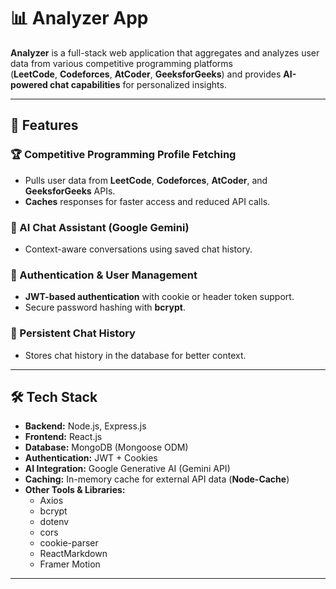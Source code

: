 # 📊 Analyzer App  

**Analyzer** is a full-stack web application that aggregates and analyzes user data from various competitive programming platforms  
(**LeetCode**, **Codeforces**, **AtCoder**, **GeeksforGeeks**) and provides **AI-powered chat capabilities** for personalized insights.  

---

## 🚀 Features  

### 🏆 Competitive Programming Profile Fetching  
- Pulls user data from **LeetCode**, **Codeforces**, **AtCoder**, and **GeeksforGeeks** APIs.  
- **Caches** responses for faster access and reduced API calls.  

### 🤖 AI Chat Assistant (Google Gemini)  
- Context-aware conversations using saved chat history.  

### 🔐 Authentication & User Management  
- **JWT-based authentication** with cookie or header token support.  
- Secure password hashing with **bcrypt**.  

### 💬 Persistent Chat History  
- Stores chat history in the database for better context.  

---

## 🛠 Tech Stack  

- **Backend:** Node.js, Express.js  
- **Frontend:** React.js  
- **Database:** MongoDB (Mongoose ODM)  
- **Authentication:** JWT + Cookies  
- **AI Integration:** Google Generative AI (Gemini API)  
- **Caching:** In-memory cache for external API data (**Node-Cache**)  
- **Other Tools & Libraries:**  
  - Axios  
  - bcrypt  
  - dotenv  
  - cors  
  - cookie-parser  
  - ReactMarkdown  
  - Framer Motion  

---

